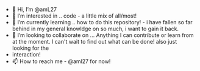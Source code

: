 - 👋 Hi, I’m @amL27
- 👀 I’m interested in .. code - a little mix of all/most! 
- 🌱 I’m currently learning .. how to do this repository! - i have fallen so far behind in my general knowldge on so much, i want to gain it back. 
- 💞️ I’m looking to collaborate on ... Anything I can contribute or learn from at the moment. I can't wait to find out what can be done! also just looking for the 
-    interaction!
- 📫 How to reach me - @aml27 for now! 

<!---
amL27/amL27 is a ✨ special ✨ repository because its `README.md` (this file) appears on your GitHub profile.
You can click the Preview link to take a look at your changes.
--->

